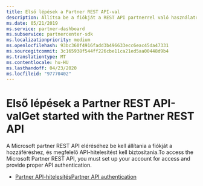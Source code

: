 ```yaml
---
title: Első lépések a Partner REST API-val
description: Állítsa be a fiókját a REST API partnerrel való használatra.
ms.date: 05/21/2019
ms.service: partner-dashboard
ms.subservice: partnercenter-sdk
ms.localizationpriority: medium
ms.openlocfilehash: 93bc360f4916fadd3b496633ecc6eac45da47331
ms.sourcegitcommit: 3c165938f544ff226cbe11ca21ed5aa00448d9b4
ms.translationtype: MT
ms.contentlocale: hu-HU
ms.lasthandoff: 04/23/2020
ms.locfileid: "97770402"
---
```

# <a name="get-started-with-the-partner-rest-api"></a><span data-ttu-id="4685b-103">Első lépések a Partner REST API-val</span><span class="sxs-lookup"><span data-stu-id="4685b-103">Get started with the Partner REST API</span></span>

<span data-ttu-id="4685b-104">A Microsoft partner REST API eléréséhez be kell állítania a fiókját a hozzáféréshez, és megfelelő API-hitelesítést kell biztosítania.</span><span class="sxs-lookup"><span data-stu-id="4685b-104">To access the Microsoft Partner REST API, you must set up your account for access and provide proper API authentication.</span></span>

* [<span data-ttu-id="4685b-105">Partner API-hitelesítés</span><span class="sxs-lookup"><span data-stu-id="4685b-105">Partner API authentication</span></span>](api-authentication.md)
